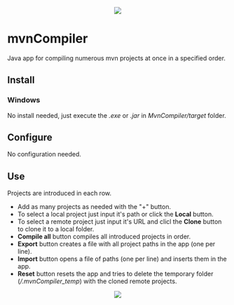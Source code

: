 <p align="center">
  <img src="https://github.com/berenar/mvnCompiler/blob/master/src/main/resources/mvn_logo_2.png"/>
</p>

# mvnCompiler
Java app for compiling numerous mvn projects at once in a specified order.

## Install
### Windows
No install needed, just execute the *.exe* or *.jar* in *MvnCompiler/target* folder.

## Configure
No configuration needed.

## Use
Projects are introduced in each row.
* Add as many projects as needed with the "+" button.
* To select a local project just input it's path or click the **Local** button.
* To select a remote project just input it's URL and clicl the **Clone** button to clone it to a local folder.
* **Compile all** button compiles all introduced projects in order.
* **Export** button creates a file with all project paths in the app (one per line).
* **Import** button opens a file of paths (one per line) and inserts them in the app.
* **Reset** button resets the app and tries to delete the temporary folder (*/.mvnCompiler_temp*) with the cloned remote projects.

<p align="center">
<img src="https://github.com/berenar/mvnCompiler/blob/master/mvncompiler_screenshot.png"/>
</p>
